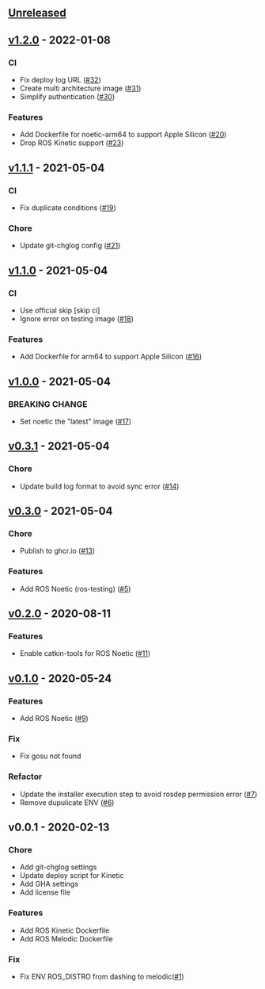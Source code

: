 <a name="unreleased"></a>
## [Unreleased]


<a name="v1.2.0"></a>
## [v1.2.0] - 2022-01-08
### CI
- Fix deploy log URL ([#32](https://github.com/Tiryoh/docker-ros-desktop-vnc/issues/32))
- Create multi architecture image ([#31](https://github.com/Tiryoh/docker-ros-desktop-vnc/issues/31))
- Simplify authentication ([#30](https://github.com/Tiryoh/docker-ros-desktop-vnc/issues/30))

### Features
- Add Dockerfile for noetic-arm64 to support Apple Silicon ([#20](https://github.com/Tiryoh/docker-ros-desktop-vnc/issues/20))
- Drop ROS Kinetic support ([#23](https://github.com/Tiryoh/docker-ros-desktop-vnc/issues/23))


<a name="v1.1.1"></a>
## [v1.1.1] - 2021-05-04
### CI
- Fix duplicate conditions ([#19](https://github.com/Tiryoh/docker-ros-desktop-vnc/issues/19))

### Chore
- Update git-chglog config ([#21](https://github.com/Tiryoh/docker-ros-desktop-vnc/issues/21))


<a name="v1.1.0"></a>
## [v1.1.0] - 2021-05-04
### CI
- Use official skip [skip ci]
- Ignore error on testing image ([#18](https://github.com/Tiryoh/docker-ros-desktop-vnc/issues/18))

### Features
- Add Dockerfile for arm64 to support Apple Silicon ([#16](https://github.com/Tiryoh/docker-ros-desktop-vnc/issues/16))


<a name="v1.0.0"></a>
## [v1.0.0] - 2021-05-04
### BREAKING CHANGE
- Set noetic the "latest" image ([#17](https://github.com/Tiryoh/docker-ros-desktop-vnc/issues/17))


<a name="v0.3.1"></a>
## [v0.3.1] - 2021-05-04
### Chore
- Update build log format to avoid sync error ([#14](https://github.com/Tiryoh/docker-ros-desktop-vnc/issues/14))


<a name="v0.3.0"></a>
## [v0.3.0] - 2021-05-04
### Chore
- Publish to ghcr.io ([#13](https://github.com/Tiryoh/docker-ros-desktop-vnc/issues/13))

### Features
- Add ROS Noetic (ros-testing) ([#5](https://github.com/Tiryoh/docker-ros-desktop-vnc/issues/5))


<a name="v0.2.0"></a>
## [v0.2.0] - 2020-08-11
### Features
- Enable catkin-tools for ROS Noetic ([#11](https://github.com/Tiryoh/docker-ros-desktop-vnc/issues/11))


<a name="v0.1.0"></a>
## [v0.1.0] - 2020-05-24
### Features
- Add ROS Noetic ([#9](https://github.com/Tiryoh/docker-ros-desktop-vnc/issues/9))

### Fix
- Fix gosu not found

### Refactor
- Update the installer execution step to avoid rosdep permission error ([#7](https://github.com/Tiryoh/docker-ros-desktop-vnc/issues/7))
- Remove dupulicate ENV ([#6](https://github.com/Tiryoh/docker-ros-desktop-vnc/issues/6))


<a name="v0.0.1"></a>
## v0.0.1 - 2020-02-13
### Chore
- Add git-chglog settings
- Update deploy script for Kinetic
- Add GHA settings
- Add license file

### Features
- Add ROS Kinetic Dockerfile
- Add ROS Melodic Dockerfile

### Fix

- Fix ENV ROS_DISTRO from dashing to melodic([#1](https://github.com/Tiryoh/docker_ros-desktop-vnc/pull/1))


[Unreleased]: https://github.com/Tiryoh/docker-ros-desktop-vnc/compare/v1.2.0...HEAD
[v1.2.0]: https://github.com/Tiryoh/docker-ros-desktop-vnc/compare/v1.1.1...v1.2.0
[v1.1.1]: https://github.com/Tiryoh/docker-ros-desktop-vnc/compare/v1.1.0...v1.1.1
[v1.1.0]: https://github.com/Tiryoh/docker-ros-desktop-vnc/compare/v1.0.0...v1.1.0
[v1.0.0]: https://github.com/Tiryoh/docker-ros-desktop-vnc/compare/v0.3.1...v1.0.0
[v0.3.1]: https://github.com/Tiryoh/docker-ros-desktop-vnc/compare/v0.3.0...v0.3.1
[v0.3.0]: https://github.com/Tiryoh/docker-ros-desktop-vnc/compare/v0.2.0...v0.3.0
[v0.2.0]: https://github.com/Tiryoh/docker-ros-desktop-vnc/compare/v0.1.0...v0.2.0
[v0.1.0]: https://github.com/Tiryoh/docker-ros-desktop-vnc/compare/v0.0.1...v0.1.0
